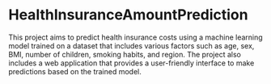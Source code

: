 # HealthInsuranceAmountPrediction
This project aims to predict health insurance costs using a machine learning model trained on a dataset that includes various factors such as age, sex, BMI, number of children, smoking habits, and region. The project also includes a web application that provides a user-friendly interface to make predictions based on the trained model.

